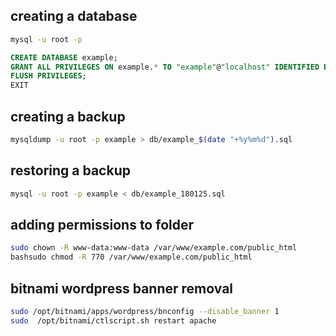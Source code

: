 ## creating a database
```bash
mysql -u root -p
```
```sql
CREATE DATABASE example;
GRANT ALL PRIVILEGES ON example.* TO "example"@"localhost" IDENTIFIED BY "example123";
FLUSH PRIVILEGES;
EXIT
```

## creating a backup
```bash
mysqldump -u root -p example > db/example_$(date "+%y%m%d").sql
```

## restoring a backup
```bash
mysql -u root -p example < db/example_180125.sql
```

## adding permissions to folder
```bash
sudo chown -R www-data:www-data /var/www/example.com/public_html
bashsudo chmod -R 770 /var/www/example.com/public_html
```

## bitnami wordpress banner removal
```bash
sudo /opt/bitnami/apps/wordpress/bnconfig --disable_banner 1
sudo  /opt/bitnami/ctlscript.sh restart apache
```
